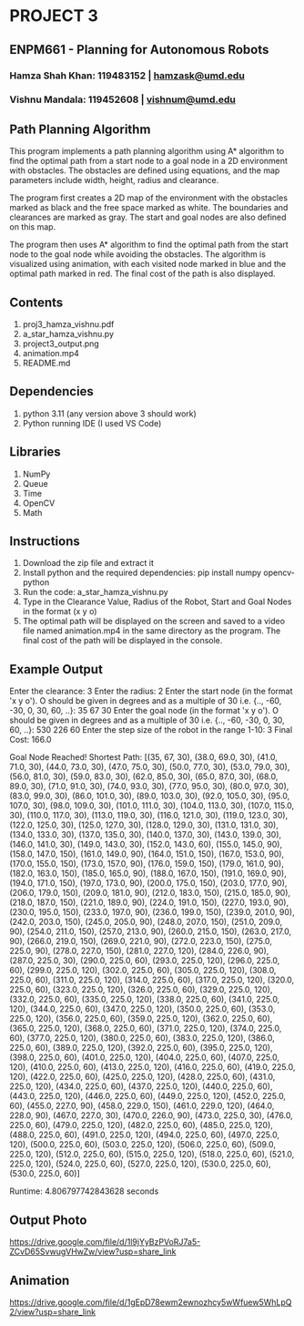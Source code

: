 # PROJECT 3

## ENPM661 - Planning for Autonomous Robots
### Hamza Shah Khan: 119483152 | hamzask@umd.edu
### Vishnu Mandala: 119452608 | vishnum@umd.edu

## Path Planning Algorithm
This program implements a path planning algorithm using A* algorithm to find the optimal path from a start node to a goal node in a 2D environment with obstacles. The obstacles are defined using equations, and the map parameters include width, height, radius and clearance.

The program first creates a 2D map of the environment with the obstacles marked as black and the free space marked as white. The boundaries and clearances are marked as gray. The start and goal nodes are also defined on this map.

The program then uses A* algorithm to find the optimal path from the start node to the goal node while avoiding the obstacles. The algorithm is visualized using animation, with each visited node marked in blue and the optimal path marked in red. The final cost of the path is also displayed.

## Contents
1. proj3_hamza_vishnu.pdf
2. a_star_hamza_vishnu.py
3. project3_output.png
4. animation.mp4
5. README.md

## Dependencies

1. python 3.11 (any version above 3 should work)
2. Python running IDE (I used VS Code)

## Libraries

1. NumPy
2. Queue
3. Time
4. OpenCV
5. Math

## Instructions
1. Download the zip file and extract it
2. Install python and the required dependencies: pip install numpy opencv-python
3. Run the code: a_star_hamza_vishnu.py
4. Type in the Clearance Value, Radius of the Robot, Start and Goal Nodes in the format (x y o)
5. The optimal path will be displayed on the screen and saved to a video file named animation.mp4 in the same directory as the program. The final cost of the path will be displayed in the console.

## Example Output

Enter the clearance: 3
Enter the radius: 2
Enter the start node (in the format 'x y o'). O should be given in degrees and as a multiple of 30 i.e. {.., -60, -30, 0, 30, 60, ..}: 35 67 30
Enter the goal node (in the format 'x y o'). O should be given in degrees and as a multiple of 30 i.e. {.., -60, -30, 0, 30, 60, ..}: 530 226 60
Enter the step size of the robot in the range 1-10: 3
Final Cost:  166.0

Goal Node Reached!
Shortest Path:  [(35, 67, 30), (38.0, 69.0, 30), (41.0, 71.0, 30), (44.0, 73.0, 30), (47.0, 75.0, 30), (50.0, 77.0, 30), (53.0, 79.0, 30), (56.0, 81.0, 30), (59.0, 83.0, 30), (62.0, 85.0, 30), (65.0, 87.0, 30), (68.0, 89.0, 30), (71.0, 91.0, 30), (74.0, 93.0, 30), (77.0, 95.0, 30), (80.0, 97.0, 30), (83.0, 99.0, 30), (86.0, 101.0, 30), (89.0, 103.0, 30), (92.0, 105.0, 30), (95.0, 107.0, 30), (98.0, 109.0, 30), (101.0, 111.0, 30), (104.0, 113.0, 30), (107.0, 115.0, 30), (110.0, 117.0, 30), (113.0, 119.0, 30), (116.0, 121.0, 30), (119.0, 123.0, 30), (122.0, 125.0, 30), (125.0, 127.0, 30), (128.0, 129.0, 30), (131.0, 131.0, 30), (134.0, 133.0, 30), (137.0, 135.0, 30), (140.0, 137.0, 30), (143.0, 139.0, 30), (146.0, 141.0, 30), (149.0, 143.0, 30), (152.0, 143.0, 60), (155.0, 145.0, 90), (158.0, 147.0, 150), (161.0, 149.0, 90), (164.0, 151.0, 150), (167.0, 153.0, 90), (170.0, 155.0, 150), (173.0, 157.0, 90), (176.0, 159.0, 150), (179.0, 161.0, 90), (182.0, 163.0, 150), (185.0, 165.0, 90), (188.0, 167.0, 150), (191.0, 169.0, 90), (194.0, 171.0, 150), (197.0, 173.0, 90), (200.0, 175.0, 150), (203.0, 177.0, 90), (206.0, 179.0, 150), (209.0, 181.0, 90), (212.0, 183.0, 150), (215.0, 185.0, 90), (218.0, 187.0, 150), (221.0, 189.0, 90), (224.0, 191.0, 150), (227.0, 193.0, 90), (230.0, 195.0, 150), (233.0, 197.0, 90), (236.0, 199.0, 150), (239.0, 201.0, 90), (242.0, 203.0, 150), (245.0, 205.0, 90), (248.0, 207.0, 150), (251.0, 209.0, 90), (254.0, 211.0, 150), (257.0, 213.0, 90), (260.0, 215.0, 150), (263.0, 217.0, 90), (266.0, 219.0, 150), (269.0, 221.0, 90), (272.0, 223.0, 150), (275.0, 225.0, 90), (278.0, 227.0, 150), (281.0, 227.0, 120), (284.0, 226.0, 90), (287.0, 225.0, 30), (290.0, 225.0, 60), (293.0, 225.0, 120), (296.0, 225.0, 60), (299.0, 225.0, 120), (302.0, 225.0, 60), (305.0, 225.0, 120), (308.0, 225.0, 60), (311.0, 225.0, 120), (314.0, 225.0, 60), (317.0, 225.0, 120), (320.0, 225.0, 60), (323.0, 225.0, 120), (326.0, 225.0, 60), (329.0, 225.0, 120), (332.0, 225.0, 60), (335.0, 225.0, 120), (338.0, 225.0, 60), (341.0, 225.0, 120), (344.0, 225.0, 60), (347.0, 225.0, 120), (350.0, 225.0, 60), (353.0, 225.0, 120), (356.0, 225.0, 60), (359.0, 225.0, 120), (362.0, 225.0, 60), (365.0, 225.0, 120), (368.0, 225.0, 60), (371.0, 225.0, 120), (374.0, 225.0, 60), (377.0, 225.0, 120), (380.0, 225.0, 60), (383.0, 225.0, 120), (386.0, 225.0, 60), (389.0, 225.0, 120), (392.0, 225.0, 60), (395.0, 225.0, 120), (398.0, 225.0, 60), (401.0, 225.0, 120), (404.0, 225.0, 60), (407.0, 225.0, 120), (410.0, 225.0, 60), (413.0, 225.0, 120), (416.0, 225.0, 60), (419.0, 225.0, 120), (422.0, 225.0, 60), (425.0, 225.0, 120), (428.0, 225.0, 60), (431.0, 225.0, 120), (434.0, 225.0, 60), (437.0, 225.0, 120), (440.0, 225.0, 60), (443.0, 225.0, 120), (446.0, 225.0, 60), (449.0, 225.0, 120), (452.0, 225.0, 60), (455.0, 227.0, 90), (458.0, 229.0, 150), (461.0, 229.0, 120), (464.0, 228.0, 90), (467.0, 227.0, 30), (470.0, 226.0, 90), (473.0, 225.0, 30), (476.0, 225.0, 60), (479.0, 225.0, 120), (482.0, 225.0, 60), (485.0, 225.0, 120), (488.0, 225.0, 60), (491.0, 225.0, 120), (494.0, 225.0, 60), (497.0, 225.0, 120), (500.0, 225.0, 60), (503.0, 225.0, 120), (506.0, 225.0, 60), (509.0, 225.0, 120), (512.0, 225.0, 60), (515.0, 225.0, 120), (518.0, 225.0, 60), (521.0, 225.0, 120), (524.0, 225.0, 60), (527.0, 225.0, 120), (530.0, 225.0, 60), (530.0, 225.0, 60)]

Runtime: 4.806797742843628 seconds

## Output Photo
https://drive.google.com/file/d/1l9jYyBzPVoRJ7a5-ZCvD65SvwugVHwZw/view?usp=share_link

## Animation
https://drive.google.com/file/d/1gEpD78ewm2ewnozhcy5wWfuew5WhLpQ2/view?usp=share_link

